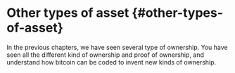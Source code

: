 # Other types of asset {#other-types-of-asset}

In the previous chapters, we have seen several type of ownership. You have seen all the different kind of ownership and proof of ownership, and understand how bitcoin can be coded to invent new kinds of ownership.